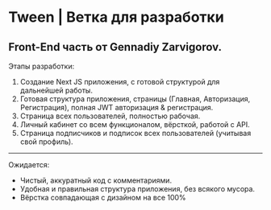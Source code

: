# Tween | Ветка для разработки
Front-End часть от Gennadiy Zarvigorov.
---
Этапы разработки:
1. Создание Next JS приложения, с готовой структурой для дальнейшей работы.
2. Готовая структура приложения, страницы (Главная, Авторизация, Регистрация), полная JWT авторизация & регистрация.
3. Страница всех пользователей, полностью рабочая.
4. Личный кабинет со всем функционалом, вёрсткой, работой с API.
5. Страница подписчиков и подписок всех пользователей (учитывая свой профиль).
---
Ожидается:
- Чистый, аккуратный код с комментариями.
- Удобная и правильная структура приложения, без всякого мусора.
- Вёрстка совпадающая с дизайном на все 100%